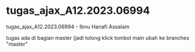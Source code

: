 # tugas_ajax_A12.2023.06994
tugas_ajax_A12.2023.06994 - Ibnu Hanafi Assalam


tugas ada di bagian master (jadi tolong klick tombol main ubah ke branches  "master"
